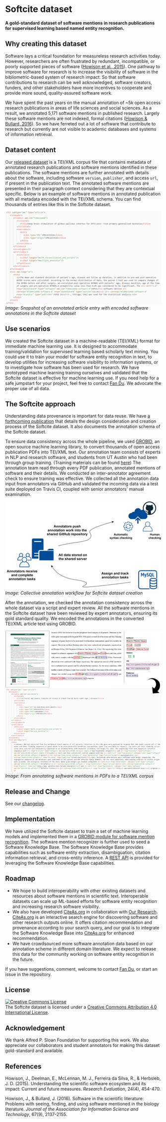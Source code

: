 # Softcite dataset

**A gold-standard dataset of software mentions in research publications for supervised learning based named entity recognition.**


## Why creating this dataset
Software lays a critical foundation for measureless research activities today. However, researchers are often frustrated by redundant, incompatible, or poorly supported pieces of software ([Howison et al., 2015](https://academic.oup.com/rev/article/24/4/454/1518466)). One pathway to improve software for research is to increase the visibility of software in the bibliometric-based system of research impact. So that software contributions to research can be well acknowledged, software creators, funders, and other stakeholders have more incentives to cooperate and provide more sound, quality-assured software work.

We have spent the past years on the manual annotation of ~5k open access research publications in areas of life sciences and social sciences. As a result, we annotated 5,171 software mentions in published research. Largely these software mentions are not indexed, formal citations ([Howison & Bullard, 2016](https://asistdl.onlinelibrary.wiley.com/doi/pdf/10.1002/asi.23538?casa_token=2HjchVhidz8AAAAA:kHyNwZA_kwysafi_7_H3HtcBCAhAgqG96LB9z0_iNtv1lviA7Xo1riWv59IEx-_8hLGVq2SU_iMkGg)). So we have ferreted out a lot of software that contribute to research but currently are not visible to academic databases and systems of information retrieval.


## Dataset content
Our [released dataset](https://raw.githubusercontent.com/howisonlab/softcite-dataset/master/data/corpus/softcite_corpus-full.tei.xml) is a TEI/XML corpus file that contains metadata of annotated research publications and software mentions identified in these publications. The software mentions are further annotated with details about the software, including software `version`, `publisher`, and access `url`, if present in the publication text. The annotated software mentions are presented in their paragraph context considering that they are contextual specific. Below is an example of software mentions in annotated publication with all metadata encoded with the TEI/XML schema. You can find thousands of entries like this in the Softcite dataset.

![snapshot of an annotated article entry with encoded software annotations in the Softcite dataset](https://raw.githubusercontent.com/howisonlab/softcite-dataset/master/docs/images/tei_entry_ex.png)
_Image: Snapshot of an annotated article entry with encoded software annotations in the Softcite dataset_


## Use scenarios
We created the Softcite dataset in a machine-readable (TEI/XML) format for immediate machine learning use. It is designed to accommodate training/validation for supervised learning based scholarly text mining. You could use it to train your model for software entity recognition in text, to develop utilities for increasing software visibility to information systems, or to investigate how software has been used for research. We have prototyped machine learning training ourselves and validated that the Softcite dataset is effective for machine learning use. If you need help for a safe jumpstart for your project, feel free to contact [Fan Du](mailto:cfdu@utexas.edu). We advocate the proper use of all data.


## The Softcite approach
Understanding data provenance is important for data reuse. We have [a forthcoming publication](https://github.com/howisonlab/softcite-dataset/raw/master/docs/papers/Softcite_Dataset_Description_RC.pdf) that details the design consideration and creation process of the Softcite dataset. It also documents the annotation schema of the Softcite dataset.

To ensure data consistency across the whole pipeline, we used [GROBID](https://github.com/kermitt2/grobid), an open source machine learning library, to convert thousands of open access publication PDFs into TEI/XML text. Our annotation team consists of experts in NLP and research software, and students from UT Austin who had been through group training. (Training materials can be found [here](https://howisonlab.github.io/softcite-dataset/)) The annotation team read through every PDF publication, annotated mentions of software and their details. We conducted an inter-annotator agreement check to ensure training was effective. We collected all the annotation data input from annotators via GitHub and validated the incoming data via a test suite deployed on Travis CI, coupled with senior annotators' manual examination.

![collective annotation workflow](https://github.com/howisonlab/softcite-dataset/raw/master/docs/images/collective_annotation_workflow.png)
_Image: Collective annotation workflow for Softcite dataset creation_

After the annotation, we checked the annotation consistency across the whole dataset via a script and expert review. All the software mentions in the Softcite dataset have been reviewed by expert annotators, ensuring its gold standard quality. We encoded the annotations in the converted TEI/XML article text using GROBID.

![from annotated PDFs to TEI/XML corpus](https://raw.githubusercontent.com/howisonlab/softcite-dataset/master/docs/images/pdf-tei-annotated-example.png)
_Image: From annotating software mentions in PDFs to a TEI/XML corpus_


## Release and Change
See our [changelog](https://raw.githubusercontent.com/howisonlab/softcite-dataset/master/CHANGELOG.md).


## Implementation
We have utilized the Softcite dataset to train a set of machine learning models and implemented them in a [GROBID module for software mention recognition](https://github.com/ourresearch/software-mentions). The software mention recognizer is further used to seed a Software Knowledge Base. The Software Knowledge Base provides capabilities such as software entity extraction, disambiguation, citation information retrieval, and cross-entity inference. A [REST API](https://github.com/kermitt2/softcite-api) is provided for leveraging the Software Knowledge Base capabilities.


## Roadmap
* We hope to build interoperability with other existing datasets and resources about software mentions in scientific text. Interoperable datasets can scale up ML-based efforts for software entity recognition and increasing research software visibility.
* We also have developed [CiteAs.org](http://citeas.org/) in collaboration with [Our Research](https://our-research.org/). [CiteAs.org](http://citeas.org/) is an interactive search engine for discovering software and other research outputs online. It offers citation recommendation and provenance according to your search query, and our goal is to integrate the Software Knowledge Base into [CiteAs.org](http://citeas.org/) for enhanced recommendation.
* We have crowdsourced more software annotation data based on our annotation scheme in different domain literature. We expect to release this data for the community working on software entity recognition in the future.

If you have suggestions, comment, welcome to contact [Fan Du](mailto:cfdu@utexas.edu), or start an issue in the repository.


## License
<a rel="license" href="http://creativecommons.org/licenses/by/4.0/"><img alt="Creative Commons License" style="border-width:0" src="https://i.creativecommons.org/l/by/4.0/88x31.png" /></a><br />The Softcite dataset is licensed under a <a rel="license" href="http://creativecommons.org/licenses/by/4.0/">Creative Commons Attribution 4.0 International License</a>.


## Acknowledgement
We thank Alfred P. Sloan Foundation for supporting this work. We also appreciate our collaborators and student annotators for making this dataset gold-standard and available.


## References
Howison, J., Deelman, E., McLennan, M. J., Ferreira da Silva, R., & Herbsleb, J. D. (2015). Understanding the scientific software ecosystem and its impact: Current and future measures. _Research Evaluation_, 24(4), 454-470.

Howison, J., & Bullard, J. (2016). Software in the scientific literature: Problems with seeing, finding, and using software mentioned in the biology literature. _Journal of the Association for Information Science and Technology_, 67(9), 2137-2155.
